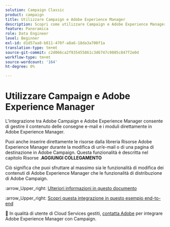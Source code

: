 ```yaml
---
solution: Campaign Classic
product: campaign
title: Utilizzare Campaign e Adobe Experience Manager
description: Scopri come utilizzare Campaign e Adobe Experience Manager
feature: Panoramica
role: Data Engineer
level: Beginner
exl-id: d1d57aa8-b811-470f-a8a6-18da3a700f1a
translation-type: tm+mt
source-git-commit: c2d066ca2f935455861c3d6747c9805c847f2e0d
workflow-type: tm+mt
source-wordcount: '164'
ht-degree: 0%

---
```


# Utilizzare Campaign e Adobe Experience Manager

L’integrazione tra Adobe Campaign e Adobe Experience Manager consente di gestire il contenuto delle consegne e-mail e i moduli direttamente in Adobe Experience Manager.

Puoi anche inserire direttamente le risorse dalla libreria Risorse Adobe Experience Manager durante la modifica di un’e-mail o di una pagina di destinazione in Adobe Campaign. Questa funzionalità è descritta nel capitolo Risorse .**AGGIUNGI COLLEGAMENTO**

Ciò significa che puoi sfruttare al massimo sia le funzionalità di modifica dei contenuti di Adobe Experience Manager che le funzionalità di distribuzione di Adobe Campaign.

:arrow_Upper_right: [Ulteriori informazioni in questo documento](https://experienceleague.adobe.com/docs/experience-manager-65/administering/integration/campaignonpremise.html?lang=en#aem-and-adobe-campaign-integration-workflow)

:arrow_Upper_right: [Scopri questa integrazione in questo esempio end-to-end](https://experienceleague.adobe.com/docs/campaign-classic/using/integrating-with-adobe-experience-cloud/adobe-experience-manager/creating-an-experience-manager-newsletter.html?lang=en#integrating-with-adobe-experience-cloud)

:speech_balloon: In qualità di utente di Cloud Services gestiti, [contatta Adobe](../start/support.md#support) per integrare Adobe Experience Manager con Campaign.

